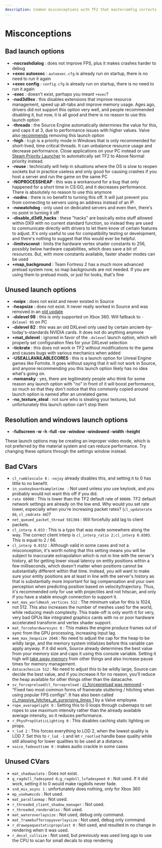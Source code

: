 ```yaml
---
description: Common misconceptions with TF2 that mastercomfig corrects.
...
```


# Misconceptions

## Bad launch options

* **-nocrashdialog** : does not improve FPS, plus it makes crashes harder to debug
* **+exec autoexec** : `autoexec.cfg` is already run on startup, there is no need to run it again
* **+exec config** : `config.cfg` is already run on startup, there is no need to run it again
* **-exec** : doesn't exist, perhaps you meant `+exec`?
* **-nod3d9ex** : this disables extensions that improve resource management, speed up alt-tabs and improve memory usage. Ages ago, drivers did not support this option very well, and people recommended disabling it, but now, it is all good and there is no reason to use this launch option
* **-threads** : the Source Engine automatically determines the value for this, and caps it at 3, due to performance issues with higher values. Valve also [recommends](https://www.reddit.com/r/GlobalOffensive/comments/5y8r7v/in_depth_discussion_of_the_threads_launch_option/dep5yno/) removing this launch option
* **-high** : `high` is a priority mode in Windows that is only recommended for short-lived, time critical threads. It can unbalance resource usage and decrease performance. Close applications on your PC instead or use [Steam Priority Launcher](https://github.com/Leo40Git/SteamPriorityLauncher) to automatically set TF2 to Above Normal priority instead.
* **-reuse** : technically will help in situations where the OS is slow to reopen sockets but in practice useless and only good for causing crashes if you host a server and run the game on the same PC
* **-NOPROCESSHEAP** : this was a workaround for a bug that only happened for a short time in CS:GO, and it decreases performance. There is absolutely no reason to use this anymore
* **-nodns** : there is no benefit to turning this off. It will just prevent you from connecting to servers using an address instead of an IP.
* **-nowatchdog** : only used on dedicated servers and even then, there's no point in turning it off
* **-disable_d3d9_hacks** : these "hacks" are basically extra stuff allowed within DX9 with no current standard function, so instead they are used to communicate directly with drivers to let them know of certain features to adjust. It's only useful to use for compatibility testing or development, and there's nothing to suggest that this would ever be helpful.
* **-limitvsconst** : limits the hardware vertex shader constants to 256, possibly below hardware capabilities, which does save a bit of resources. But, with more constants available, faster shader modes can be used
* **+map_background** : Team Fortress 2 has a much more advanced preload system now, so map backgrounds are not needed. If you are using them to preload mods, or just for looks, that's fine

## Unused launch options

* **-noipx** : does not exist and never existed in Source
* **-heapsize** : does not exist. It never really worked in Source and was removed in an [old update](https://store.steampowered.com/oldnews/4371)
* **-dxlevel 98** : this is only supported on Xbox 360. Will fallback to `-dxlevel 95` on PC
* **-dxlevel 82** : this was an old DXLevel only used by certain ancient-by-today's-standards NVIDIA cards. It does not do anything anymore
* **+mat_dxlevel** : ignored in favor of the `-dxlevel` launch option, which will properly set configuration files for your DXLevel selection
* **-tickrate** : this does not work in TF2 without modifications to the game and causes bugs with various mechanics when added
* **-USEALLAVAILABLECORES** : this is a launch option for Unreal Engine games like Fortnite. It goes without saying that it will not work in Source, and anyone recommending you this launch option likely has no idea what's going on.
* **-nomansky** : yes, there are legitimately people who think for some reason any launch option with "no" in front of it will boost performance, so much so that they don't notice that this commonly copied around launch option is named after an unrelated game.
* **-no_texture_steal** : not sure who is stealing your textures, but unfortunately this launch option can't stop them

## Resolution and windows launch options

* **-fullscreen -w -h -full -sw -window -windowed -width -height**

These launch options may be creating an improper video mode, which is not preferred by the material system and can reduce performance. Try changing these options through the settings window instead.

## Bad CVars

* `cl_rumblescale 0` : `-nojoy` already disables this, and setting it to 0 has little to no benefit.
* `in_usekeyboardsampletime ` : Not used unless you use keylook, and you probably would not want this off if you did.
* `rate 60000` : This is lower than the TF2 default rate of `80000`. TF2 default network settings are already on the low end. Why would you set rate lower, especially when you're increasing packet rates? (`cl_updaterate 66`, `cl_cmdrate 66`)?
* `net_queued_packet_thread 581304` : Will forcefully add lag to client packets.
* `cl_interp 0.033` : This is a typo that was made somewhere along the way. The correct client interp is `cl_interp_ratio 2;cl_interp 0.0303`. This is equal to 2 / 66.
* `cl_interp 0.0152` : Although valid in some cases and not a misconception, it's worth noting that this setting means you will be subject to inaccurate extrapolation which is not in line with the server's history, all for getting lower visual latency on entity positions within a few milliseconds, which doesn't matter when positions cannot be substantially different within that time. Instead, you will want to make sure your entity positions are at least in line with the server's history as that is substantially more important for lag compensation and your own perception when predicting position based on velocity/trajectory. Thus, it's recommended only for use with projectiles and not hitscan, and only if you have a stable enough connection to support it.
* `mat_max_worldmesh_vertices 512` : The minimum value for this is 1024, not 512. This also increases the number of meshes used for the world, while reducing mesh complexity. This trade-off is only worth it for very, very bad GPUs like integrated graphics cards with no or poor hardware accelerated transform and vertex shader support.
* `mat_forcehardwaresync 0` : This makes the engine produce frames out of sync from the GPU processing, increasing input lag.
* `mem_max_heapsize 2048` : No need to adjust the cap for the heap to be wildly large, and the memory system initializes before this variable can apply anyway. If it did work, Source already determines the best value from your memory size and caps it using this console variable. Setting it high will [take away memory](https://github.com/ValveSoftware/Source-1-Games/issues/1543#issuecomment-520534294) from other things and also increase pause times for memory management.
* `datacachesize 512` : No need to adjust this to be wildly large, Source can decide the best value, and if you increase it for no reason, you'll reduce the heap available for other things other than the datacache.
* `sv_forcepreload`/`cl_forcepreload` : [cl_forcepreload was removed](https://www.teamfortress.com/post.php?id=19733) - "Fixed two most common forms of framerate stuttering / hitching when using popular FPS configs". It has also been called [cl_massive_hitches_at_surprising_times 1](https://www.reddit.com/r/GlobalOffensive/comments/adq2a4/never_install_csgo_on_an_old_hard_drive/edlbh3d/) by a Valve employee.
* `rope_averagelight 0` : Setting this to 0 loops through cubemaps to set ropes to use maximum intensity rather than the already available average intensity, so it reduces performance.
* `r_PhysPropStaticLighting 0` : This disables caching static lighting on props.
* `r_lod 2` : This forces everything to LOD 2, when the lowest quality is LOD 7. Set this to `r_lod -1` and let `r_rootlod` handle base quality while still allowing for lower qualities to be used at a distance.
* `voice_fadeouttime 0` : makes audio crackle in some cases

## Unused CVars

* `mat_shadowstate` : Does not exist.
* `g_ragdoll_fadespeed 0;g_ragdoll_lvfadespeed 0` : Not used. If it did work, setting it to 0 would make ragdolls never fade.
* `snd_mix_async 1` : unfortunately does nothing, only for Xbox 360
* `mp_usehwmvcds` : Not used.
* `mat_parallaxmap` : Not used.
* `r_threaded_client_shadow_manager` : Not used.
* `r_threaded_renderables` : Not used.
* `mat_wateroverlaysize` : Not used, debug only command.
* `mat_framebuffercopyoverlaysize` : Not used, debug only command.
* `r_drawopaquestaticpropslast 0` : Not used, and resulted in no change in rendering when it was used.
* `r_decal_cullsize` : Not used, but previously was used long ago to use the CPU to scan for small decals to stop rendering
